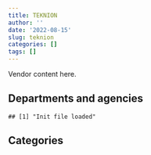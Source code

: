 ```yaml
---
title: TEKNION
author: ''
date: '2022-08-15'
slug: teknion
categories: []
tags: []
---
```


<script src="/rmarkdown-libs/htmlwidgets/htmlwidgets.js"></script>
<link href="/rmarkdown-libs/datatables-css/datatables-crosstalk.css" rel="stylesheet" />
<script src="/rmarkdown-libs/datatables-binding/datatables.js"></script>
<script src="/rmarkdown-libs/jquery/jquery-3.6.0.min.js"></script>
<link href="/rmarkdown-libs/dt-core-bootstrap/css/dataTables.bootstrap.min.css" rel="stylesheet" />
<link href="/rmarkdown-libs/dt-core-bootstrap/css/dataTables.bootstrap.extra.css" rel="stylesheet" />
<script src="/rmarkdown-libs/dt-core-bootstrap/js/jquery.dataTables.min.js"></script>
<script src="/rmarkdown-libs/dt-core-bootstrap/js/dataTables.bootstrap.min.js"></script>
<link href="/rmarkdown-libs/crosstalk/css/crosstalk.min.css" rel="stylesheet" />
<script src="/rmarkdown-libs/crosstalk/js/crosstalk.min.js"></script>
<script src="/rmarkdown-libs/htmlwidgets/htmlwidgets.js"></script>
<link href="/rmarkdown-libs/datatables-css/datatables-crosstalk.css" rel="stylesheet" />
<script src="/rmarkdown-libs/datatables-binding/datatables.js"></script>
<script src="/rmarkdown-libs/jquery/jquery-3.6.0.min.js"></script>
<link href="/rmarkdown-libs/dt-core-bootstrap/css/dataTables.bootstrap.min.css" rel="stylesheet" />
<link href="/rmarkdown-libs/dt-core-bootstrap/css/dataTables.bootstrap.extra.css" rel="stylesheet" />
<script src="/rmarkdown-libs/dt-core-bootstrap/js/jquery.dataTables.min.js"></script>
<script src="/rmarkdown-libs/dt-core-bootstrap/js/dataTables.bootstrap.min.js"></script>
<link href="/rmarkdown-libs/crosstalk/css/crosstalk.min.css" rel="stylesheet" />
<script src="/rmarkdown-libs/crosstalk/js/crosstalk.min.js"></script>

Vendor content here.

## Departments and agencies

    ## [1] "Init file loaded"

<div id="htmlwidget-1" style="width:100%;height:auto;" class="datatables html-widget"></div>
<script type="application/json" data-for="htmlwidget-1">{"x":{"style":"bootstrap","filter":"none","vertical":false,"data":[["<a href=\"/departments/aafc-aac/\">Agriculture and Agri-Food Canada | Agriculture et Agroalimentaire Canada<\/a>","<a href=\"/departments/atssc-scdata/\">Administrative Tribunals Support Service of Canada | Service canadien d'appui aux tribunaux administratifs<\/a>","<a href=\"/departments/cas-satj/\">Courts Administration Service | Service administratif des tribunaux judiciaires<\/a>","<a href=\"/departments/cbsa-asfc/\">Canada Border Services Agency | Agence des services frontaliers du Canada<\/a>","<a href=\"/departments/ced-dec/\">Canada Economic Development for Quebec Regions | Développement économique Canada pour les régions du Québec<\/a>","<a href=\"/departments/cer-rec/\">Canada Energy Regulator | La Régie de l’énergie du Canada<\/a>","<a href=\"/departments/cfia-acia/\">Canadian Food Inspection Agency | Agence canadienne d'inspection des aliments<\/a>","<a href=\"/departments/cic/\">Immigration, Refugees and Citizenship Canada | Immigration, Réfugiés et Citoyenneté Canada<\/a>","<a href=\"/departments/cihr-irsc/\">Canadian Institutes of Health Research | Instituts de recherche en santé du Canada<\/a>","<a href=\"/departments/cra-arc/\">Canada Revenue Agency | Agence du revenu du Canada<\/a>","<a href=\"/departments/csc-scc/\">Correctional Service of Canada | Service correctionnel du Canada<\/a>","<a href=\"/departments/csps-efpc/\">Canada School of Public Service | École de la fonction publique du Canada<\/a>","<a href=\"/departments/cta-otc/\">Canadian Transportation Agency | Office des transports du Canada<\/a>","<a href=\"/departments/dfatd-maecd/\">Global Affairs Canada | Affaires mondiales Canada<\/a>","<a href=\"/departments/dfo-mpo/\">Fisheries and Oceans Canada | Pêches et Océans Canada<\/a>","<a href=\"/departments/dnd-mdn/\">National Defence | Défense nationale<\/a>","<a href=\"/departments/ec/\">Environment and Climate Change Canada | Environnement et Changement climatique Canada<\/a>","<a href=\"/departments/elections/\">Elections Canada | Élections Canada<\/a>","<a href=\"/departments/esdc-edsc/\">Employment and Social Development Canada | Emploi et Développement social Canada<\/a>","<a href=\"/departments/hc-sc/\">Health Canada | Santé Canada<\/a>","<a href=\"/departments/ic/\">Innovation, Science and Economic Development Canada | Innovation, Sciences et Développement économique Canada<\/a>","<a href=\"/departments/infc/\">Infrastructure Canada | Infrastructure Canada<\/a>","<a href=\"/departments/irb-cisr/\">Immigration and Refugee Board of Canada | Commission de l'immigration et du statut de réfugié du Canada<\/a>","<a href=\"/departments/isc-sac/\">Indigenous Services Canada | Services aux Autochtones Canada<\/a>","<a href=\"/departments/jus/\">Department of Justice Canada | Ministère de la Justice Canada<\/a>","<a href=\"/departments/mgerc-ceegm/\">Military Grievances External Review Committee | Comité externe d’examen des griefs militaires<\/a>","<a href=\"/departments/nfb-onf/\">National Film Board | Office national du film<\/a>","<a href=\"/departments/nrc-cnrc/\">National Research Council Canada | Conseil national de recherches Canada<\/a>","<a href=\"/departments/nrcan-rncan/\">Natural Resources Canada | Ressources naturelles Canada<\/a>","<a href=\"/departments/nserc-crsng/\">Natural Sciences and Engineering Research Council of Canada | Conseil de recherches en sciences naturelles et en génie du Canada<\/a>","<a href=\"/departments/nsira-ossnr/\">National Security and Intelligence Review Agency | Office de surveillance des activités en matière de sécurité nationale et de renseignement<\/a>","<a href=\"/departments/ocol-clo/\">Office of the Commissioner of Official Languages | Commissariat aux langues officielles<\/a>","<a href=\"/departments/oic-ci/\">Office of the Information Commissioner of Canada | Commissariat à l'information du Canada<\/a>","<a href=\"/departments/opc-cpvp/\">Office of the Privacy Commissioner of Canada | Commissariats à l’information et à la protection de la vie privée au Canada<\/a>","<a href=\"/departments/pc/\">Parks Canada | Parcs Canada<\/a>","<a href=\"/departments/pch/\">Canadian Heritage | Patrimoine canadien<\/a>","<a href=\"/departments/pco-bcp/\">Privy Council Office | Bureau du Conseil privé<\/a>","<a href=\"/departments/phac-aspc/\">Public Health Agency of Canada | Agence de la santé publique du Canada<\/a>","<a href=\"/departments/ppsc-sppc/\">Public Prosecution Service of Canada | Service des poursuites pénales du Canada<\/a>","<a href=\"/departments/pwgsc-tpsgc/\">Public Services and Procurement Canada | Services publics et Approvisionnement Canada<\/a>","<a href=\"/departments/rcmp-grc/\">Royal Canadian Mounted Police | Gendarmerie royale du Canada<\/a>","<a href=\"/departments/ssc-spc/\">Shared Services Canada | Services partagés Canada<\/a>","<a href=\"/departments/statcan/\">Statistics Canada | Statistique Canada<\/a>","<a href=\"/departments/swc-cfc/\">Status of Women Canada | Condition féminine Canada<\/a>","<a href=\"/departments/tbs-sct/\">Treasury Board of Canada Secretariat | Secrétariat du Conseil du Trésor du Canada<\/a>","<a href=\"/departments/tc/\">Transport Canada | Transports Canada<\/a>","<a href=\"/departments/vac-acc/\">Veterans Affairs Canada | Anciens Combattants Canada<\/a>","<a href=\"/departments/vrab-tacra/\">Veterans Review and Appeal Board | Tribunal des anciens combattants (révision et appel)<\/a>"],["$    70,653.35","$   155,808.99",null,"$     2,245.38",null,null,"$   112,249.31","$   576,295.62","$    74,279.00","$   808,154.79","$ 2,083,732.52",null,"$    54,016.34","$   654,164.98","$   328,201.16","$   436,741.58","$    77,134.51","$    57,628.17","$ 2,315,062.03","$    46,137.95","$   344,570.00","$   845,198.50",null,"$    13,354.43","$    69,496.29",null,null,"$    17,956.12","$   111,114.81",null,null,null,"$    85,088.88",null,"$    41,041.03","$   129,196.25","$   231,242.85",null,"$   111,967.10","$13,481,766.04","$   410,266.73",null,"$   194,691.05","$    13,515.77","$    42,977.86","$   279,792.53","$   111,537.64","$    19,869.01"],["$    53,414.54","$   673,124.94","$   258,317.68","$    67,511.25",null,null,"$    97,735.84","$   500,342.90","$    20,118.00","$   368,881.69","$ 4,493,098.97","$    26,615.32","$    51,169.39","$   191,749.83","$ 1,549,465.60","$   534,333.29","$    93,759.41",null,"$   605,696.05","$   155,119.41",null,"$    46,664.17",null,null,"$   126,633.01","$    18,433.63",null,"$    56,711.34","$   162,573.80",null,null,"$    14,150.20","$    40,365.22",null,"$    28,175.46","$    62,908.30","$ 1,028,354.01",null,"$    54,619.79","$19,390,879.79","$   418,355.63","$   152,233.35","$   158,085.67",null,"$    46,817.51","$   129,079.42","$   448,369.67",null],["$    86,095.40","$    51,480.32","$   193,346.16","$    79,534.09","$    14,529.36","$    14,836.76",null,"$   133,182.84",null,"$ 1,862,772.70","$ 5,393,797.33","$    43,351.53",null,"$   529,732.63","$   619,440.29","$   583,221.20","$   283,424.93","$    77,699.61","$ 1,201,121.16","$   228,418.57","$    24,984.56",null,"$   423,644.41",null,"$   231,745.72",null,"$   796,155.34","$    80,546.30","$    72,823.18","$   140,823.43","$    28,995.40","$    14,989.71","$    21,061.27","$    14,739.00","$   281,313.71",null,"$   285,476.46",null,null,"$13,404,522.19","$   100,623.74","$   176,441.80","$   109,490.39",null,"$    59,348.93","$   227,343.78","$   519,016.12",null],[null,null,"$    49,178.59","$   119,754.11",null,null,null,"$   364,142.39",null,"$ 2,531,426.61","$ 1,601,497.42",null,null,"$ 1,988,995.43","$   127,214.58","$   562,770.46","$     1,414.30","$    52,375.30","$ 3,516,024.84","$   557,433.02",null,null,"$    32,902.43","$    12,287.33","$   115,403.50",null,null,"$    11,235.65","$    51,560.96",null,"$    24,959.10","$    11,531.26",null,"$    83,309.19","$   148,532.13",null,null,"$    17,941.19","$    11,840.44","$ 6,165,725.66","$   216,948.82","$   341,569.48",null,null,"$         0.00","$    72,028.44","$    63,790.08",null]],"container":"<table class=\"table table-striped table-hover row-border order-column display\">\n  <thead>\n    <tr>\n      <th>Department<\/th>\n      <th>2017-2018<\/th>\n      <th>2018-2019<\/th>\n      <th>2019-2020<\/th>\n      <th>2020-2021<\/th>\n    <\/tr>\n  <\/thead>\n<\/table>","options":{"order":[[4,"desc"]],"pageLength":10,"autoWidth":true,"columnDefs":[],"orderClasses":false}},"evals":[],"jsHooks":[]}</script>

## Categories

<div id="htmlwidget-2" style="width:100%;height:auto;" class="datatables html-widget"></div>
<script type="application/json" data-for="htmlwidget-2">{"x":{"style":"bootstrap","filter":"none","vertical":false,"data":[["<a href=\"/categories/1_facilities_and_construction/\">1_facilities_and_construction<\/a>","<a href=\"/categories/10_office_management/\">10_office_management<\/a>","<a href=\"/categories/11_defence/\">11_defence<\/a>","<a href=\"/categories/2_professional_services/\">2_professional_services<\/a>","<a href=\"/categories/3_information_technology/\">3_information_technology<\/a>","<a href=\"/categories/5_transportation_and_logistics/\">5_transportation_and_logistics<\/a>","<a href=\"/categories/6_industrial_products_and_services/\">6_industrial_products_and_services<\/a>","<a href=\"/categories/8_security_and_protection/\">8_security_and_protection<\/a>",null],["$ 1,913,043.72","$19,934,911.55",null,"$    13,600.00",null,"$    15,396.71","$ 2,353,865.31",null,"$   176,331.29"],["$   874,564.16","$26,050,599.76","$    24,215.60","$    91,829.76","$   254,956.46","$    12,220.95","$ 4,815,477.40",null,null],["$ 1,569,187.37","$20,728,432.16",null,null,"$     4,896.09","$   116,661.19","$ 5,990,893.51",null,null],["$    43,118.25","$16,551,294.55",null,null,null,"$       550.37","$ 2,246,542.23","$    12,287.33",null]],"container":"<table class=\"table table-striped table-hover row-border order-column display\">\n  <thead>\n    <tr>\n      <th>Category<\/th>\n      <th>2017-2018<\/th>\n      <th>2018-2019<\/th>\n      <th>2019-2020<\/th>\n      <th>2020-2021<\/th>\n    <\/tr>\n  <\/thead>\n<\/table>","options":{"order":[[4,"desc"]],"pageLength":20,"autoWidth":true,"columnDefs":[],"orderClasses":false,"lengthMenu":[10,20,25,50,100]}},"evals":[],"jsHooks":[]}</script>
